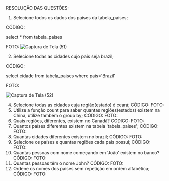 RESOLUÇÃO DAS QUESTÕES:

1. Selecione todos os dados dos países da tabela_paises;

CÓDIGO:

select * from tabela_paises

FOTO:
![Captura de Tela (51)](https://github.com/guxtavobandeira/atividade_III_bancopaises/assets/111713549/efccb8a7-ae56-4554-b8f6-b2f23e42bb4b)

2. Selecione todas as cidades cujo país seja brazil;

CÓDIGO:

select cidade
from tabela_paises
where pais='Brazil'

FOTO:

![Captura de Tela (52)](https://github.com/guxtavobandeira/atividade_III_bancopaises/assets/111713549/392b05b2-311d-400b-ba1e-1958bc2819c2)


4. Selecione todas as cidades cuja região(estado) é ceará;
CÓDIGO:
FOTO:
5. Utilize a função count para saber quantas regiões(estados) existem na China,
utilize também o group by;
CÓDIGO:
FOTO:
6. Quais regiões, diferentes, existem no Canadá?
CÓDIGO:
FOTO:
7. Quantos países diferentes existem na tabela 'tabela_paises';
CÓDIGO:
FOTO:
8. Quantas cidades diferentes existem no brazil;
CÓDIGO:
FOTO:
9. Selecione os países e quantas regiões cada país possui;
CÓDIGO:
FOTO:
10. Quantas pessoas com nome começando em 'João' existem no banco?
CÓDIGO:
FOTO:
11. Quantas pessoas têm o nome John?
CÓDIGO:
FOTO:
12. Ordene os nomes dos países sem repetição em ordem alfabética;
CÓDIGO:
FOTO:













